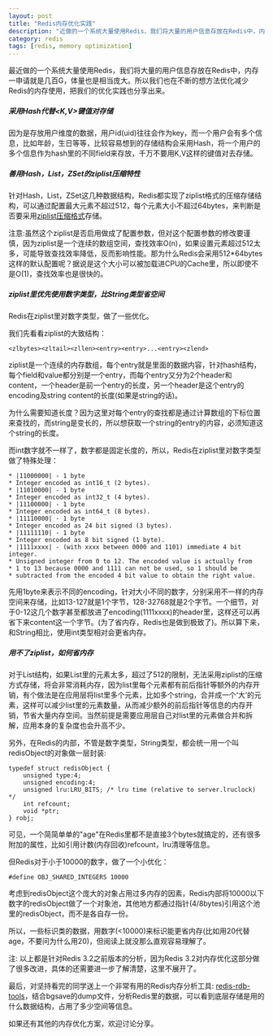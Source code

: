 ```yaml
---
layout: post
title: "Redis内存优化实践"
description: "近做的一个系统大量使用Redis，我们将大量的用户信息存放在Redis中，内存一申请就是几百G，体量也是相当庞大。所以我们也在不断的想方法优化减少Redis的内存使用，把我们的优化实践也分享出来"
category: redis
tags: [redis, memory optimization]
---
```


最近做的一个系统大量使用Redis，我们将大量的用户信息存放在Redis中，内存一申请就是几百G，体量也是相当庞大。所以我们也在不断的想方法优化减少Redis的内存使用，把我们的优化实践也分享出来。

##### 采用Hash代替<K,V>键值对存储
因为是存放用户维度的数据，用户id(uid)往往会作为key，而一个用户会有多个信息，比如年龄，生日等等，比较容易想到的存储结构会采用Hash，将一个用户的多个信息作为hash里的不同field来存放，千万不要用K,V这样的键值对去存储。

##### 善用Hash，List，ZSet的ziplist压缩特性
针对Hash，List，ZSet这几种数据结构，Redis都实现了ziplist格式的压缩存储结构，可以通过配置最大元素不超过512，每个元素大小不超过64bytes，来判断是否要采用[ziplist压缩格式](http://redisbook1e-gallery.readthedocs.io/en/latest/7-ziplist.html)存储。

注意:虽然这个ziplist是否启用做成了配置参数，但对这个配置参数的修改要谨慎，因为ziplist是一个连续的数组空间，查找效率O(n)，如果设置元素超过512太多，可能导致查找效率降低，反而影响性能。那为什么Redis会采用512*64bytes这样的默认配置呢？据说是这个大小可以被加载进CPU的Cache里，所以即使不是O(1)，查找效率也是很快的。


##### ziplist里优先使用数字类型，比String类型省空间
Redis在ziplist里对数字类型，做了一些优化。

我们先看看ziplist的大致结构：

```
<zlbytes><zltail><zllen><entry><entry>...<entry><zlend>
```

ziplist是一个连续的内存数组，每个entry就是里面的数据内容，针对hash结构，每个field和value都分别是一个entry，而每个entry又分为2个header和content，一个header是前一个entry的长度，另一个header是这个entry的encoding及string content的长度(如果是string的话)。

为什么需要知道长度？因为这里对每个entry的查找都是通过计算数组的下标位置来查找的，而string是变长的，所以想获取一个string的entry的内容，必须知道这个string的长度。

而int数字就不一样了，数字都是固定长度的，所以，Redis在ziplist里对数字类型做了特殊处理：

```
* |11000000| - 1 byte
* Integer encoded as int16_t (2 bytes).
* |11010000| - 1 byte
* Integer encoded as int32_t (4 bytes).
* |11100000| - 1 byte
* Integer encoded as int64_t (8 bytes).
* |11110000| - 1 byte
* Integer encoded as 24 bit signed (3 bytes).
* |11111110| - 1 byte
* Integer encoded as 8 bit signed (1 byte).
* |1111xxxx| - (with xxxx between 0000 and 1101) immediate 4 bit integer.
* Unsigned integer from 0 to 12. The encoded value is actually from
* 1 to 13 because 0000 and 1111 can not be used, so 1 should be
* subtracted from the encoded 4 bit value to obtain the right value.
```
先用1byte来表示不同的encoding，针对大小不同的数字，分别采用不一样的内存空间来存储，比如13-127就是1个字节，128-32768就是2个字节。一个细节，对于0-12这几个数字甚至都放进了encoding(1111xxxx)的header里，这样还可以再省下来content这一个字节。(为了省内存，Redis也是做到极致了)。所以算下来，和String相比，使用int类型相对会更省内存。

##### 用不了ziplist，如何省内存

对于List结构，如果List里的元素太多，超过了512的限制，无法采用ziplist的压缩方式存储，将会非常消耗内存，因为list里每个元素都有前后指针等额外的内存开销，有个做法是在应用层将list里多个元素，比如多个string，合并成一个‘大’的元素，这样可以减少list里的元素数量，从而减少额外的前后指针等信息的内存开销，节省大量内存空间。当然前提是需要应用层自己对list里的元素做合并和拆解，应用本身的复杂度也会升高不少。

另外，在Redis的内部，不管是数字类型，String类型，都会统一用一个叫redisObject的对象做一层封装:

```
typedef struct redisObject {
    unsigned type:4;
    unsigned encoding:4;
    unsigned lru:LRU_BITS; /* lru time (relative to server.lruclock) */
    int refcount;
    void *ptr;
} robj;

```
可见，一个简简单单的"age"在Redis里都不是直接3个bytes就搞定的，还有很多附加的属性，比如引用计数(内存回收)refcount，lru清理等信息。

但Redis对于小于10000的数字，做了一个小优化：

```
#define OBJ_SHARED_INTEGERS 10000
```
考虑到redisObject这个庞大的对象占用过多内存的因素，Redis内部将10000以下数字的redisObject做了一个对象池，其他地方都通过指针(4/8bytes)引用这个池里的redisObject，而不是各自存一份。

所以，一些标识类的数据，用数字(<10000)来标识能更省内存(比如用20代替age，不要问为什么用20)，但阅读上就没那么直观容易理解了。

注: 以上都是针对Redis 3.2之前版本的分析，因为Redis 3.2对内存优化这部分做了很多改进，具体的还需要进一步了解清楚，这里不展开了。

最后，对坚持看完的同学送上一个非常有用的Redis内存分析工具: [redis-rdb-tools](https://github.com/sripathikrishnan/redis-rdb-tools)，结合bgsave的dump文件，分析Redis里的数据，可以看到底层存储是用的什么数据结构，占用了多少空间等信息。

如果还有其他的内存优化方案，欢迎讨论分享。






